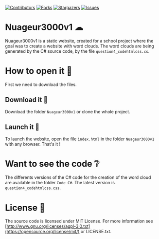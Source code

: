 [![Contributors][contributors-shield]][contributors-url]
[![Forks][forks-shield]][forks-url]
[![Stargazers][stars-shield]][stars-url]
[![Issues][issues-shield]][issues-url]

# Nuageur3000v1 ☁

Nuageur3000v1 is a static website, created for a school project where the goal was to create a website with word clouds.
The word clouds are being generated by the C# source code, by the file `question4_codehtmlcss.cs`.

# How to open it 🤔

First we need to download the files.

## Download it 💾

Download the folder `Nuageur3000v1` or clone the whole project.

## Launch it 🚀

To launch the website, open the file `index.html` in the folder `Nuageur3000v1` with any browser.
That's it !

# Want to see the code ❔

The differents versions of the C# code for the creation of the word cloud are available in the folder `Code C#`.
The latest version is `question4_codehtmlcss.css`.

# License 📜
The source code is licensed under MIT License. For more information see [http://www.gnu.org/licenses/agpl-3.0.txt](https://opensource.org/license/mit/) or LICENSE.txt.


[contributors-shield]: https://img.shields.io/github/contributors/SharkyFlou/nuageur3000v1.svg?style=for-the-badge
[contributors-url]: https://github.com/othneildrew/Best-README-Template/graphs/contributors
[forks-shield]: https://img.shields.io/github/forks/othneildrew/Best-README-Template.svg?style=for-the-badge
[forks-url]: https://github.com/othneildrew/Best-README-Template/network/members
[stars-shield]: https://img.shields.io/github/stars/othneildrew/Best-README-Template.svg?style=for-the-badge
[stars-url]: https://github.com/othneildrew/Best-README-Template/stargazers
[issues-shield]: https://img.shields.io/github/issues/othneildrew/Best-README-Template.svg?style=for-the-badge
[issues-url]: https://github.com/othneildrew/Best-README-Template/issues
